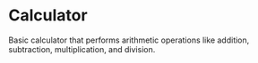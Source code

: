 # Calculator
Basic calculator that performs arithmetic operations like addition, subtraction, multiplication, and division.
